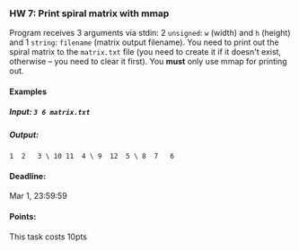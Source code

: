 ### HW 7: Print spiral matrix with mmap


Program receives 3 arguments via stdin: 2 `unsigned`: `w` (width) and `h` (height) and 1 `string`: `filename` (matrix output filename).
You need to print out the spiral matrix to the `matrix.txt` file (you need to create it if it doesn't exist, otherwise – you need to clear it first). You **must** only use mmap for printing out.

#### Examples
##### Input: `3 6 matrix.txt`
##### Output:
`1  2   3 \
10 11  4 \
9  12  5 \
8  7   6`

#### Deadline:
Mar 1, 23:59:59

#### Points:
This task costs 10pts
